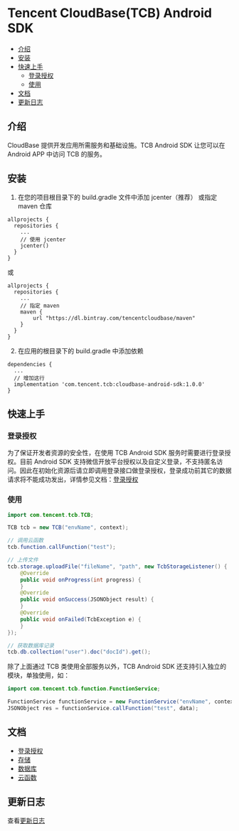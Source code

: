 # Tencent CloudBase(TCB) Android SDK

- [介绍](#%e4%bb%8b%e7%bb%8d)
- [安装](#%e5%ae%89%e8%a3%85)
- [快速上手](#%e5%bf%ab%e9%80%9f%e4%b8%8a%e6%89%8b)
  - [登录授权](#%e7%99%bb%e5%bd%95%e6%8e%88%e6%9d%83)
  - [使用](#%e4%bd%bf%e7%94%a8)
- [文档](#%e6%96%87%e6%a1%a3)
- [更新日志](#%e6%9b%b4%e6%96%b0%e6%97%a5%e5%bf%97)

## 介绍

CloudBase 提供开发应用所需服务和基础设施。TCB Android SDK 让您可以在 Android APP 中访问 TCB 的服务。

## 安装

1. 在您的项目根目录下的 build.gradle 文件中添加 jcenter（推荐） 或指定 maven 仓库

```
allprojects {
  repositories {
    ...
    // 使用 jcenter
    jcenter()
  }
}
```

或

```
allprojects {
  repositories {
    ...
    // 指定 maven
    maven {
        url "https://dl.bintray.com/tencentcloudbase/maven"
    }
  }
}
```

2. 在应用的根目录下的 build.gradle 中添加依赖

```
dependencies {
  ...
  // 增加这行
  implementation 'com.tencent.tcb:cloudbase-android-sdk:1.0.0'
}
```

## 快速上手

### 登录授权

为了保证开发者资源的安全性，在使用 TCB Android SDK 服务时需要进行登录授权。目前 Android SDK 支持微信开放平台授权以及自定义登录，不支持匿名访问。因此在初始化资源后请立即调用登录接口做登录授权，登录成功前其它的数据请求将不能成功发出，详情参见文档：[登录授权](docs/authorization.md)

### 使用

```java
import com.tencent.tcb.TCB;

TCB tcb = new TCB("envName", context);

// 调用云函数
tcb.function.callFunction("test");

// 上传文件
tcb.storage.uploadFile("fileName", "path", new TcbStorageListener() {
    @Override
    public void onProgress(int progress) {
    }
    @Override
    public void onSuccess(JSONObject result) {
    }
    @Override
    public void onFailed(TcbException e) {
    }
});

// 获取数据库记录
tcb.db.collection("user").doc("docId").get();
```

除了上面通过 TCB 类使用全部服务以外，TCB Android SDK 还支持引入独立的模块，单独使用，如：

```java
import com.tencent.tcb.function.FunctionService;

FunctionService functionService = new FunctionService("envName", context);
JSONObject res = functionService.callFunction("test", data);
```

## 文档

- [登录授权](docs/authorization.md)
- [存储](docs/storage.md)
- [数据库](docs/database.md)
- [云函数](docs/function.md)

## 更新日志

查看[更新日志](./changelog.md)
